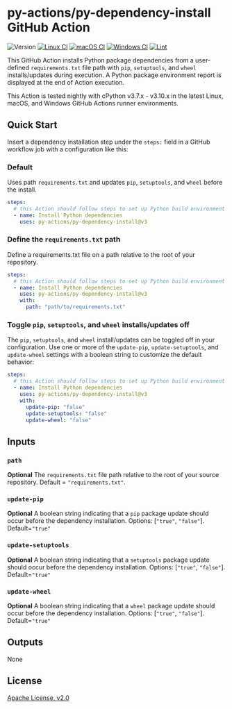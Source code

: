 # py-actions/py-dependency-install GitHub Action

![Version](https://img.shields.io/github/v/release/py-actions/py-dependency-install?sort=semver)
[![Linux CI](https://github.com/py-actions/py-dependency-install/workflows/Linux%20CI/badge.svg)](https://github.com/py-actions/py-dependency-install/actions?query=workflow%3A%22Linux+CI%22)
[![macOS CI](https://github.com/py-actions/py-dependency-install/workflows/macOS%20CI/badge.svg)](https://github.com/py-actions/py-dependency-install/actions?query=workflow%3A%22macOS+CI%22)
[![Windows CI](https://github.com/py-actions/py-dependency-install/workflows/Windows%20CI/badge.svg)](https://github.com/py-actions/py-dependency-install/actions?query=workflow%3A%22Windows+CI%22)
[![Lint](https://github.com/py-actions/py-dependency-install/workflows/Lint/badge.svg)](https://github.com/py-actions/py-dependency-install/actions?query=workflow%3ALint)

This GitHub Action installs Python package dependencies from a user-defined `requirements.txt` file path with `pip`, `setuptools`, and `wheel` installs/updates during execution.  A Python package environment report is displayed at the end of Action execution.

This Action is tested nightly with cPython v3.7.x - v3.10.x in the latest Linux, macOS, and Windows GitHub Actions runner environments.

## Quick Start

Insert a dependency installation step under the `steps:` field in a GitHub workflow job with a configuration like this:

### Default

Uses path `requirements.txt` and updates `pip`, `setuptools`, and `wheel` before the install.

```yaml
steps:
  # this Action should follow steps to set up Python build environment
  - name: Install Python dependencies
    uses: py-actions/py-dependency-install@v3
```

### Define the `requirements.txt` path

Define a requirements.txt file on a path relative to the root of your repository.

```yaml
steps:
  # this Action should follow steps to set up Python build environment
  - name: Install Python dependencies
    uses: py-actions/py-dependency-install@v3
    with:
      path: "path/to/requirements.txt"
```

### Toggle `pip`, `setuptools`, and `wheel` installs/updates off

The `pip`, `setuptools`, and `wheel` install/updates can be toggled off in your configuration. Use one or more of the `update-pip`, `update-setuptools`, and `update-wheel` settings with a boolean string to customize the default behavior:

```yaml
steps:
  # this Action should follow steps to set up Python build environment
  - name: Install Python dependencies
    uses: py-actions/py-dependency-install@v3
    with:
      update-pip: "false"
      update-setuptools: "false"
      update-wheel: "false"
```

## Inputs

### `path`

**Optional** The `requirements.txt` file path relative to the root of your source repository. Default = `"requirements.txt"`.

### `update-pip`

**Optional** A boolean string indicating that a `pip` package update should occur before the dependency installation. Options: [`"true"`, `"false"`].  Default=`"true"`

### `update-setuptools`

**Optional** A boolean string indicating that a `setuptools` package update should occur before the dependency installation. Options: [`"true"`, `"false"`].  Default=`"true"`

### `update-wheel`

**Optional** A boolean string indicating that a `wheel` package update should occur before the dependency installation. Options: [`"true"`, `"false"`].  Default=`"true"`

## Outputs

None

## License

[Apache License, v2.0](LICENSE)
